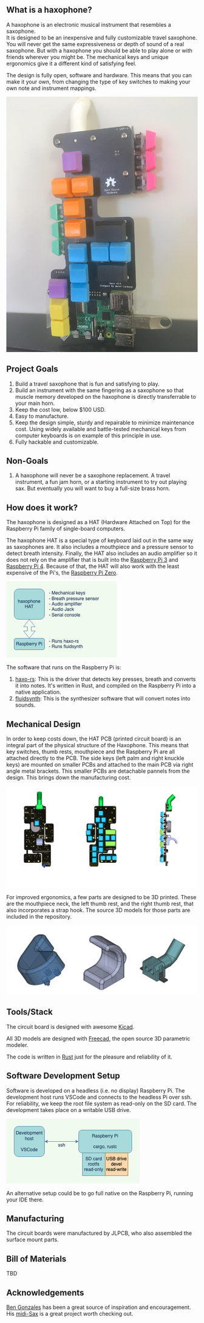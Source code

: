 ## What is a haxophone?

A haxophone is an electronic musical instrument that resembles a saxophone.   
It is designed to be an inexpensive and fully customizable travel saxophone.
You will never get the same expressiveness or depth of sound of a real
saxophone.  But with a haxophone you should be able to play alone or with
friends wherever you might be.  The mechanical keys and unique ergonomics give
it a different kind of satisfying feel.

The design is fully open, software and hardware.  This means that you can make
it your own, from changing the type of key switches to making your own note and
instrument mappings.

![Haxophone Prototype v0.4](docs/images/IMG_1851.JPG?s=50)

## Project Goals

1. Build a travel saxophone that is fun and satisfying to play.
2. Build an instrument with the same fingering as a saxophone so that muscle
   memory developed on the haxophone is directly transferrable to your main
horn.
3. Keep the cost low, below $100 USD.
4. Easy to manufacture.
5. Keep the design simple, sturdy and repairable to minimize maintenance cost.
   Using widely available and battle-tested mechanical keys from computer
keyboards is on example of this principle in use.
6. Fully hackable and customizable. 

## Non-Goals

1. A haxophone will never be a saxophone replacement.  A travel instrument, a
   fun jam horn, or a starting instrument to try out playing sax. But
eventually you will want to buy a full-size brass horn.


## How does it work?

The haxophone is designed as a HAT (Hardware Attached on Top) for the Raspberry
Pi family of single-board computers.  

The haxophone HAT is a special type of keyboard laid out in the same way as
saxophones are.  It also includes a mouthpiece and a pressure sensor to detect
breath intensity.  Finally, the HAT also includes an audio amplifier so it does
not rely on the amplifier that is built into the [Raspberry
Pi 3](https://www.raspberrypi.org/products/raspberry-pi-3-model-b-plus/) and
[Raspberry Pi 4](https://www.raspberrypi.org/products/raspberry-pi-4-model-b/).  Because of
that, the HAT will also work with the least expensive of the Pi's, the
[Raspberry Pi Zero](https://www.raspberrypi.org/products/raspberry-pi-zero/).

![Block Diagram](docs/images/block-diagram.png)

The software that runs on the Raspberry Pi is:

1. [haxo-rs](https://github.com/jcard0na/haxo-rs):  This is the driver that
   detects key presses, breath and converts it into notes.  It's written in
   Rust, and compiled on the Raspberry Pi into a native application.
2. [fluidsynth](https://github.com/FluidSynth/fluidsynth):  This is the
   synthesizer software that will convert notes into sounds.


## Mechanical Design

In order to keep costs down, the HAT PCB (printed circuit board) is an integral
part of the physical structure of the Haxophone.  This means that key switches,
thumb rests, mouthpiece and the Raspberry Pi are all attached directly to the
PCB.  The side keys (left palm and right knuckle keys) are mounted on smaller
PCBs and attached to the main PCB via right angle metal brackets.  This smaller
PCBs are detachable pannels from the design.  This brings down the
manufacturing cost.

![renders](docs/images/renders.png)

For improved ergonomics, a few parts are designed to be 3D printed.  These are
the mouthpiece neck, the left thumb rest, and the right thumb rest, that also
incorporates a strap hook.  The source 3D models for those parts are included
in the repository.

![3dparts](docs/images/3dparts.png)

## Tools/Stack

The circuit board is designed with awesome [Kicad](https://www.kicad.org/).

All 3D models are designed with [Freecad](https://www.freecadweb.org/), the
open source 3D parametric modeler.

The code is written in [Rust](https://www.rust-lang.org) just for the pleasure
and reliability of it.

## Software Development Setup

Software is developed on a headless (i.e. no display) Raspberry Pi.  The
development host runs VSCode and connects to the headless Pi over ssh.  For
reliability, we keep the root file system as read-only on the SD card.  The
development takes place on a writable USB drive.

![vscode](docs/images/vscode.png)

An alternative setup could be to go full native on the Raspberry Pi, running
your IDE there.

## Manufacturing

The circuit boards were manufactured by JLPCB, who also assembled the surface mount parts.

## Bill of Materials

TBD

## Acknowledgements

[Ben Gonzales](https://gonzos.net/projects) has been a great source of inspiration and encouragement.  His [midi-Sax](https://gonzos.net/projects/midi-wind-controller-building-my-own/) is a great project worth checking out.
